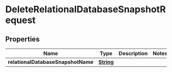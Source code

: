 

# DeleteRelationalDatabaseSnapshotRequest


## Properties

| Name | Type | Description | Notes |
|------------ | ------------- | ------------- | -------------|
|**relationalDatabaseSnapshotName** | [**String**](String.md) |  |  |



